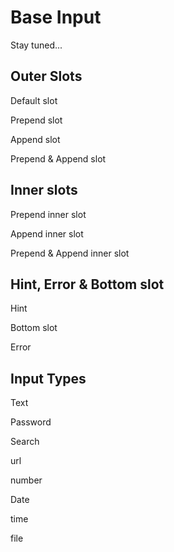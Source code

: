 # Base Input

Stay tuned...


## Outer Slots

Default slot

<ABaseInput class="w-64">
<template #default="props">
<input type="text" v-bind="props" />
</template>
</ABaseInput>

Prepend slot

<ABaseInput class="w-64">
<template #prepend>
<i class="i-bx-info-circle"></i>
</template>
<template #default="props">
<input type="text" v-bind="props" />
</template>
</ABaseInput>

Append slot

<ABaseInput class="w-64">
<template #default="props">
<input type="text" v-bind="props" />
</template>
<template #append>
<i class="i-bx-info-circle"></i>
</template>
</ABaseInput>

Prepend & Append slot

<ABaseInput class="w-64">
<template #prepend>
<i class="i-bx-info-circle"></i>
</template>
<template #default="props">
<input type="text" v-bind="props" />
</template>
<template #append>
<i class="i-bx-info-circle"></i>
</template>
</ABaseInput>


## Inner slots

Prepend inner slot

<ABaseInput class="w-64">
<template #prepend-inner>
<i class="i-bx-dollar"></i>
</template>
<template #default="props">
<input type="text" v-bind="props" />
</template>
</ABaseInput>

Append inner slot

<ABaseInput class="w-64">
<template #default="props">
<input type="text" v-bind="props" />
</template>
<template #append-inner>
<i class="i-bx-dollar"></i>
</template>
</ABaseInput>

Prepend & Append inner slot

<ABaseInput class="w-64">
<template #prepend-inner>
<i class="i-bx-dollar"></i>
</template>
<template #default="props">
<input type="text" v-bind="props" />
</template>
<template #append-inner>
<i class="i-bx-dollar"></i>
</template>
</ABaseInput>

## Hint, Error & Bottom slot

Hint

<ABaseInput class="w-64" hint="We never share your email with anyone">
<template #prepend-inner>
<i class="i-bx-at"></i>
</template>
<template #default="props">
<input type="text" v-bind="props" />
</template>
</ABaseInput>

Bottom slot


<ABaseInput class="w-64">
<template #default="props">
<input type="text" v-bind="props" />
</template>
<template #bottom>
<small class="inline-block w-full text-right">right aligned text</small>
</template>
</ABaseInput>

Error

<ABaseInput class="w-64" error="This field is required">
<template #prepend-inner>
<i class="i-bx-at"></i>
</template>
<template #default="props">
<input type="text" v-bind="props" />
</template>
</ABaseInput>

## Input Types

Text

<ABaseInput class="w-64">
<template #default="props">
<input type="text" v-bind="props" />
</template>
</ABaseInput>

Password

<ABaseInput class="w-64">
<template #default="props">
<input type="password" v-bind="props" />
</template>
</ABaseInput>

Search

<ABaseInput class="w-64">
<template #default="props">
<input type="search" v-bind="props" />
</template>
</ABaseInput>

url

<ABaseInput class="w-64">
<template #default="props">
<input type="url" v-bind="props" />
</template>
</ABaseInput>

number

<ABaseInput class="w-64">
<template #default="props">
<input type="number" v-bind="props" />
</template>
</ABaseInput>

Date

<ABaseInput class="w-64">
<template #default="props">
<input type="date" v-bind="props" />
</template>
</ABaseInput>

time

<ABaseInput class="w-64">
<template #default="props">
<input type="time" v-bind="props" />
</template>
</ABaseInput>

file

<ABaseInput class="px-0" input-wrapper-classes="!px-0">
<template #default="props">
<input type="file" v-bind="props" class="file:rounded-lg file:border-none file:mr-4 file:px-4 file:py-3 file:text-gray-500 file:rounded-r-none file:bg-gray-100" />
</template>
</ABaseInput>
